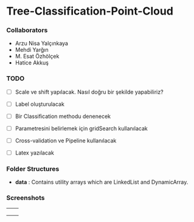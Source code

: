 # **Tree-Classification-Point-Cloud**




### Collaborators

* Arzu Nisa Yalçınkaya
* Mehdi Yarğın
* M. Esat Özhölçek
* Hatice Akkuş



### TODO

- [ ] Scale ve shift yapılacak. Nasıl doğru bir şekilde yapabiliriz?
- [ ] Label oluşturulacak
- [ ] Bir Classification methodu denenecek
- [ ] Parametresini belirlemek için gridSearch kullanılacak
- [ ] Cross-validation ve Pipeline kullanılacak
- [ ] Latex yazılacak




### Folder Structures



- **data** : Contains utility arrays which are LinkedList and DynamicArray.


### Screenshots



|      |      |
| :--: | :--: |
|      |      |
|      |      |
|      |      |